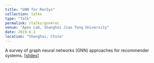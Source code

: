 ```yaml
---
title: "GNN for RecSys"
collection: talks
type: "Talk"
permalink: /talks/gnn4rec
venue: "Apex Lab, Shanghai Jiao Tong University"
date: 2019-6-3
location: "Shanghai, China"
---
```


A survey of graph neural networks (GNN) approaches for recommender systems.
[\[slides\]](/files/talks/GNN4RecSys.pdf)